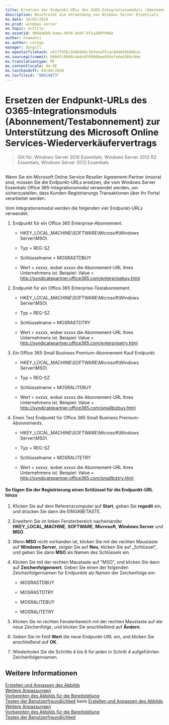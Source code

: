 ```yaml
---
title: Ersetzen der Endpunkt-URLs des O365-Integrationsmoduls (Abonnement/Testabonnement) zur Unterstützung des Microsoft Online Services-Wiederverkäufervertrags
description: Beschreibt die Verwendung von Windows Server Essentials
ms.date: 10/03/2016
ms.prod: windows-server
ms.topic: article
ms.assetid: 9860a6b9-baea-4bf0-9a9f-6f1a288f996e
author: nnamuhcs
ms.author: coreyp
manager: dongill
ms.openlocfilehash: a517fd56c16860b0c3bfeeaf5cac0d4049b9041e
ms.sourcegitcommit: b00d7c8968c4adc8f699dbee694afe6ed36bc9de
ms.translationtype: MT
ms.contentlocale: de-DE
ms.lasthandoff: 04/08/2020
ms.locfileid: "80819873"
---
```

# <a name="replace-o365-integration-module-buy-try-endpoint-url-in-support-of-microsoft-online-service-reseller-agreement"></a>Ersetzen der Endpunkt-URLs des O365-Integrationsmoduls (Abonnement/Testabonnement) zur Unterstützung des Microsoft Online Services-Wiederverkäufervertrags

>Gilt für: Windows Server 2016 Essentials, Windows Server 2012 R2 Essentials, Windows Server 2012 Essentials

##  <a name="BKMK_O365"></a>   
 Wenn Sie ein Microsoft Online Service Reseller Agreement-Partner (mosra) sind, müssen Sie die Endpunkt-URLs ersetzen, die vom Windows Server Essentials Office 365-Integrationsmodul verwendet werden, um sicherzustellen, dass Kunden-Registrierungs Transaktionen über Ihr Portal verarbeitet werden.  
  
 Vom Integrationsmodul werden die folgenden vier Endpunkt-URLs verwendet:  
  
1.  Endpunkt für ein Office 365 Enterprise-Abonnement.  
  
    -   HKEY_LOCAL_MACHINE\SOFTWARE\Microsoft\Windows Server\MSO\  
  
    -   Typ = REG-SZ  
  
    -   Schlüsselname = MOSRASTDBUY  
  
    -   Wert = *xxxxx*, wobei xxxxx die Abonnement-URL Ihres Unternehmens ist. Beispiel: Value = http://syndicatepartner.office365.com/enterprisebuy.html  
  
2.  Endpunkt für ein Office 365 Enterprise-Testabonnement.  
  
    -   HKEY_LOCAL_MACHINE\SOFTWARE\Microsoft\Windows Server\MSO\  
  
    -   Typ = REG-SZ  
  
    -   Schlüsselname = MOSRASTDTRY  
  
    -   Wert = *xxxxx*, wobei xxxxx die Abonnement-URL Ihres Unternehmens ist. Beispiel: Value = http://syndicatepartner.office365.com/enterprisetry.html  
  
3.  Ein Office 365 Small Business Premium-Abonnement Kauf Endpunkt.  
  
    -   HKEY_LOCAL_MACHINE\SOFTWARE\Microsoft\Windows Server\MSO\  
  
    -   Typ = REG-SZ  
  
    -   Schlüsselname = MOSRALITEBUY  
  
    -   Wert = *xxxxx*, wobei xxxxx die Abonnement-URL Ihres Unternehmens ist. Beispiel: Value = http://syndicatepartner.office365.com/smallbizbuy.html  
  
4.  Einen Test Endpunkt für Office 365 Small Business Premium-Abonnements.  
  
    -   HKEY_LOCAL_MACHINE\SOFTWARE\Microsoft\Windows Server\MSO\  
  
    -   Typ = REG-SZ  
  
    -   Schlüsselname = MOSRALITETRY  
  
    -   Wert = *xxxxx*, wobei xxxxx die Abonnement-URL Ihres Unternehmens ist. Beispiel: Value = http://syndicatepartner.office365.com/smallbiztry.html  
  
#### <a name="to-add-an-endpoint-url-key-to-the-registry"></a>So fügen Sie der Registrierung einen Schlüssel für die Endpunkt-URL hinzu  
  
1.  Klicken Sie auf dem Referenzcomputer auf **Start**, geben Sie **regedit** ein, und drücken Sie dann die EINGABETASTE.  
  
2.  Erweitern Sie im linken Fensterbereich nacheinander **HKEY_LOCAL_MACHINE**, **SOFTWARE**, **Microsoft**, **Windows Server** und **MSO**.  
  
3.  Wenn **MSO** nicht vorhanden ist, klicken Sie mit der rechten Maustaste auf **Windows Server**, zeigen Sie auf **Neu**, klicken Sie auf „Schlüssel“, und geben Sie dann **MSO** als Namen des Schlüssels ein.  
  
4.  Klicken Sie mit der rechten Maustaste auf "MSO", und klicken Sie dann auf **Zeichenfolgenwert**. Geben Sie einen der folgenden Zeichenfolgennamen für Endpunkte als Namen der Zeichenfolge ein:  
  
    -   MOSRASTDBUY  
  
    -   MOSRASTDTRY  
  
    -   MOSRALITEBUY  
  
    -   MOSRALITETRY  
  
5.  Klicken Sie im rechten Fensterbereich mit der rechten Maustaste auf die neue Zeichenfolge, und klicken Sie anschließend auf **Ändern**.  
  
6.  Geben Sie im Feld **Wert** die neue Endpunkt-URL ein, und klicken Sie anschließend auf **OK**.  
  
7.  Wiederholen Sie die Schritte 4 bis 6 für jeden in Schritt 4 aufgeführten Zeichenfolgennamen.  
  
## <a name="see-also"></a>Weitere Informationen  

 [Erstellen und Anpassen des Abbilds](Creating-and-Customizing-the-Image.md)   
 [Weitere Anpassungen](Additional-Customizations.md)   
 [Vorbereiten des Abbilds für die Bereitstellung](Preparing-the-Image-for-Deployment.md)   
 [Testen der Benutzerfreundlichkeit](Testing-the-Customer-Experience.md) beim [Erstellen und Anpassen des Abbilds](../install/Creating-and-Customizing-the-Image.md)   
 [Weitere Anpassungen](../install/Additional-Customizations.md)   
 [Vorbereiten des Abbilds für die Bereitstellung](../install/Preparing-the-Image-for-Deployment.md)   
 [Testen der Benutzerfreundlichkeit](../install/Testing-the-Customer-Experience.md)

